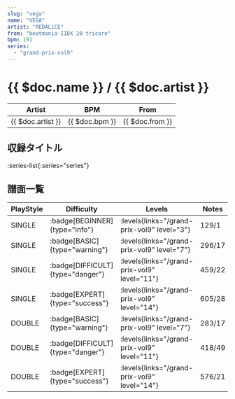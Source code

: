 ```yaml
---
slug: "vega"
name: "VEGA"
artist: "REDALiCE"
from: "beatmania IIDX 20 tricoro"
bpm: 191
series:
  - "grand-prix-vol9"
---
```


# {{ $doc.name }} / {{ $doc.artist }}

|Artist|BPM|From|
|------|---|----|
|{{ $doc.artist }}|{{ $doc.bpm }}|{{ $doc.from }}|

## 収録タイトル

:series-list{:series="series"}

## 譜面一覧

|PlayStyle|Difficulty|Levels|Notes|Movie|
|---------|----------|------|-----|-----|
|SINGLE| :badge[BEGINNER]{type="info"}| :levels{links="/grand-prix-vol9" level="3"}|129/1||
|SINGLE| :badge[BASIC]{type="warning"}| :levels{links="/grand-prix-vol9" level="7"}|296/17||
|SINGLE| :badge[DIFFICULT]{type="danger"}| :levels{links="/grand-prix-vol9" level="11"}|459/22||
|SINGLE| :badge[EXPERT]{type="success"}| :levels{links="/grand-prix-vol9" level="14"}|605/28||
|DOUBLE| :badge[BASIC]{type="warning"}| :levels{links="/grand-prix-vol9" level="7"}|283/17||
|DOUBLE| :badge[DIFFICULT]{type="danger"}| :levels{links="/grand-prix-vol9" level="11"}|418/49||
|DOUBLE| :badge[EXPERT]{type="success"}| :levels{links="/grand-prix-vol9" level="14"}|576/21||
